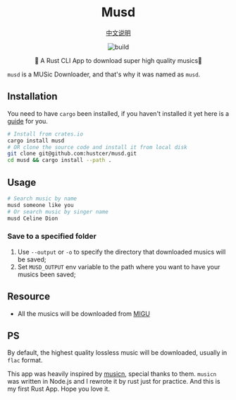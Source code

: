 <div align="center">

# Musd

[中文说明](README.zh-CN.md)

![build](https://img.shields.io/github/workflow/status/hustcer/musd/ci)

🎵 A Rust CLI App to download super high quality musics🎵

</div>

`musd` is a MUSic Downloader, and that's why it was named as `musd`.

## Installation

You need to have `cargo` been installed, if you haven't installed it yet here is a [guide](https://www.rust-lang.org/tools/install) for you.

```bash
# Install from crates.io
cargo install musd
# OR clone the source code and install it from local disk
git clone git@github.com:hustcer/musd.git
cd musd && cargo install --path .
```

## Usage

```bash
# Search music by name
musd someone like you
# Or search music by singer name
musd Celine Dion
```

### Save to a specified folder

1. Use `--output` or `-o` to specify the directory that downloaded musics will be saved;
2. Set `MUSD_OUTPUT` env variable to the path where you want to have your musics been saved;

## Resource

- All the musics will be downloaded from [MIGU](https://music.migu.cn/)

## PS

By default, the highest quality lossless music will be downloaded, usually in `flac` format.

This app was heavily inspired by [musicn](https://github.com/zonemeen/musicn), special thanks to them.
`musicn` was written in Node.js and I rewrote it by rust just for practice. And this is my first Rust App.
Hope you love it.

